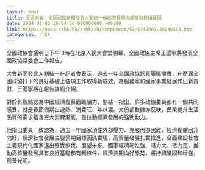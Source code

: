 ```yaml
---
layout: post
title: 全國兩會｜全國政協新聞發言人劉結一稱經濟長期向好態勢持續鞏固
date: 2024-03-03 16:04:50.000000000 +08:00
link: https://news.rthk.hk/rthk/ch/component/k2/1742869-20240303.htm
categories: rthk
---
```


全國政協會議明日下午 3時在北京人民大會堂開幕，全國政協主席王滬寧將發表全國政協常委會工作報告。

大會新聞發言人劉結一在記者會表示，過去一年全國政協認真履職盡責，在歷屆全國政協打下的良好基礎上各項工作取得新成效，為服務黨和國家事業發展作出新貢獻，王滬寧將在報告詳細介紹。

對於有觀點認為中國經濟復蘇面臨阻力，劉結一指出，許多政協委員都有一個共同感受，就是春節假期出遊熱、消費旺、年味濃。文旅部數據亦反映，民衆提升生活品質的需求蘊含巨大消費潛能，是拉動經濟發展的強勁動力。

他指出委員一致認為，過去一年國家頂住外部壓力、克服內部困難，經濟總體回升向好，經濟社會發展主要預期目標圓滿實現，高質量發展扎實推進，全面建設社會主義現代化國家邁出堅實步伐。展望未來，國家經濟韌性強、潛力大、活力足，推動高質量發展具有良好基礎和有利條件，經濟長期向好態勢，將持續鞏固和增強，前景光明。
